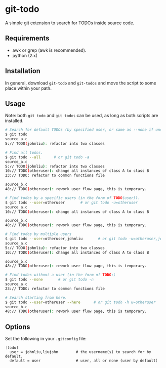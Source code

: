 git-todo
========

A simple git extension to search for TODOs inside source code.


## Requirements

- awk or grep (awk is recommended).
- python (2.x)


## Installation

In general, download `git-todo` and `git-todos` and move the script to some place within your
path.


## Usage

Note: both `git todo` and `git todos` can be used, as long as both scripts are installed.
```sh
# Search for default TODOs (by specified user, or same as --none if unspecified).
$ git todo
source_a.c
5:// TODO(johnliu): refactor into two classes

# Find all todos.
$ git todo --all      # or git todo -a
source_a.c
5:// TODO(johnliu): refactor into two classes
10:// TODO(otheruser): change all instances of class A to class B
23:// TODO: refactor to common functions file

source_b.c
48:// TODO(otheruser): rework user flow page, this is temporary.

# Find todos by a specific users (in the form of TODO(user)).
$ git todo --user=otheruser       # or git todo -u=otheruser
source_a.c
10:// TODO(otheruser): change all instances of class A to class B

source_b.c
48:// TODO(otheruser): rework user flow page, this is temporary.

# Find todos by multiple users
$ git todo --user=otheruser,johnliu       # or git todo -u=otheruser,johnliu
source_a.c
5:// TODO(johnliu): refactor into two classes
10:// TODO(otheruser): change all instances of class A to class B

source_b.c
48:// TODO(otheruser): rework user flow page, this is temporary.

# Find todos without a user (in the form of TODO:)
$ git todo --none       # or git todo -n
source_a.c
23:// TODO: refactor to common functions file

# Search starting from here.
$ git todo --user=otheruser --here      # or git todo -h u=otheruser
source_b.c
48:// TODO(otheruser): rework user flow page, this is temporary.
```


## Options

Set the following in your `.gitconfig` file:
```gitconfig
[todo]
  user = johnliu,liujohn        # the username(s) to search for by default.
  default = user                # user, all or none (user by default)
```
